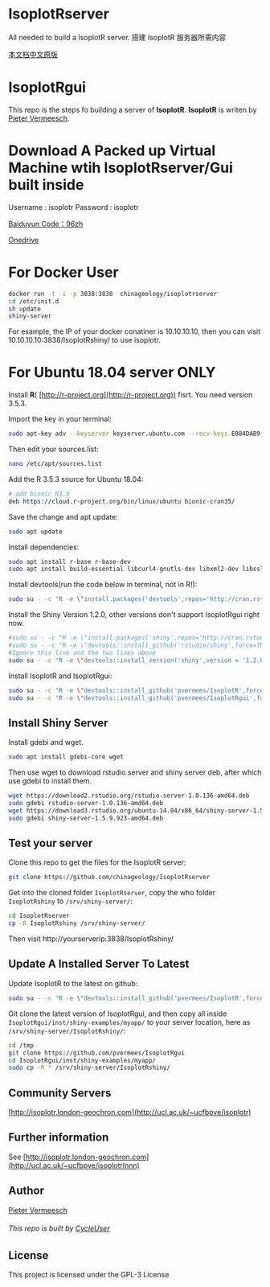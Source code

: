 # IsoplotRserver

All needed to build a IsoplotR server. 搭建 IsoplotR 服务器所需内容

[本文档中文原版](https://github.com/chinageology/IsoplotRserver/blob/master/README_CN.md)

# IsoplotRgui

This repo is the steps fo building a server of **IsoplotR**. **IsoplotR** is writen by [Pieter Vermeesch](http://ucl.ac.uk/~ucfbpve).

# Download A Packed up Virtual Machine wtih IsoplotRserver/Gui built inside

Username : isoplotr
Password : isoplotr

[Baiduyun Code：96zh](https://pan.baidu.com/s/1KCtrPNnYjFlS5AIFcZq1pg)

[Onedrive](https://1drv.ms/f/s!AnIw_Lqr4g5tgTlWR0P4WgjYwef8)

# For Docker User

```Bash
docker run -t -i -p 3838:3838  chinageology/isoplotrserver
cd /etc/init.d
sh update
shiny-server
```

For example, the IP of your docker conatiner is 10.10.10.10, then you can visit 10.10.10.10:3838/IsoplotRshiny/ to use isoplotr.

# For Ubuntu 18.04 server ONLY

Install **R**(
[http://r-project.org](http://r-project.org)) fisrt.
You need version 3.5.3.

Import the key in your terminal:

```Bash
sudo apt-key adv --keyserver keyserver.ubuntu.com --recv-keys E084DAB9
```

Then edit your sources.list:

```Bash
nano /etc/apt/sources.list
```

Add the R 3.5.3 source for Ubuntu 18.04:

```Bash
# add bionic R3.5
deb https://cloud.r-project.org/bin/linux/ubuntu bionic-cran35/
```

Save the change and apt update:

```Bash
sudo apt update
```

Install dependencies:

```Bash
sudo apt install r-base r-base-dev
sudo apt install build-essential libcurl4-gnutls-dev libxml2-dev libssl-dev gdebi git
```

Install devtools(run the code below in terminal, not in R!):

```Bash
sudo su - -c "R -e \"install.packages('devtools',repos='http://cran.rstudio.com/')\""
```

Install the Shiny Version 1.2.0, other versions don't support IsoplotRgui right now.

```Bash
#sudo su - -c "R -e \"install.packages('shiny',repos='http://cran.rstudio.com/')\""
#sudo su - -c "R -e \"devtools::install_github('rstudio/shiny',force=TRUE)\""
#Ignore this line and the two lines above
sudo su - -c "R -e \"devtools::install_version('shiny',version = '1.2.0', repos = 'http://cran.rstudio.com/')\""
```

Install IsoplotR and IsoplotRgui:

```Bash
sudo su - -c "R -e \"devtools::install_github('pvermees/IsoplotR',force=TRUE)\""
sudo su - -c "R -e \"devtools::install_github('pvermees/IsoplotRgui',force=TRUE)\""
```

## Install Shiny Server

Install gdebi and wget.

```Bash
sudo apt install gdebi-core wget
```

Then use wget to download rstudio server and shiny server deb, after which use gdebi to install them.

```Bash
wget https://download2.rstudio.org/rstudio-server-1.0.136-amd64.deb
sudo gdebi rstudio-server-1.0.136-amd64.deb
wget https://download3.rstudio.org/ubuntu-14.04/x86_64/shiny-server-1.5.9.923-amd64.deb
sudo gdebi shiny-server-1.5.9.923-amd64.deb
```

## Test your server

Clone this repo to get the files for the IsoplotR server:

```Bash
git clone https://github.com/chinageology/IsoplotRserver
```

Get into the cloned folder `IsoplotRserver`, copy the who folder `IsoplotRshiny` to `/srv/shiny-server/`:

```Bash
cd IsoplotRserver
cp -R IsoplotRshiny /srv/shiny-server/
```

Then visit http://yourserverip:3838/IsoplotRshiny/

## Update A Installed Server To Latest

Update IsoplotR to the latest on github:

```Bash
sudo su - -c "R -e \"devtools::install_github('pvermees/IsoplotR',force=TRUE)\""
```

Git clone the latest version of IsoplotRgui, and then copy all inside `IsoplotRgui/inst/shiny-examples/myapp/` to your server location, here as `/srv/shiny-server/IsoplotRshiny/`:

```Bash
cd /tmp
git clone https://github.com/pvermees/IsoplotRgui
cd IsoplotRgui/inst/shiny-examples/myapp/
sudo cp -R * /srv/shiny-server/IsoplotRshiny/
```

## Community Servers

[http://isoplotr.london-geochron.com](http://ucl.ac.uk/~ucfbpve/isoplotr)

## Further information

See [http://isoplotr.london-geochron.com](http://ucl.ac.uk/~ucfbpve/isoplotrlnnn)

## Author

[Pieter Vermeesch](http://ucl.ac.uk/~ucfbpve)

###### This repo is built by [CycleUser](https://www.zhihu.com/people/cycleuser/columns)

## License

This project is licensed under the GPL-3 License
